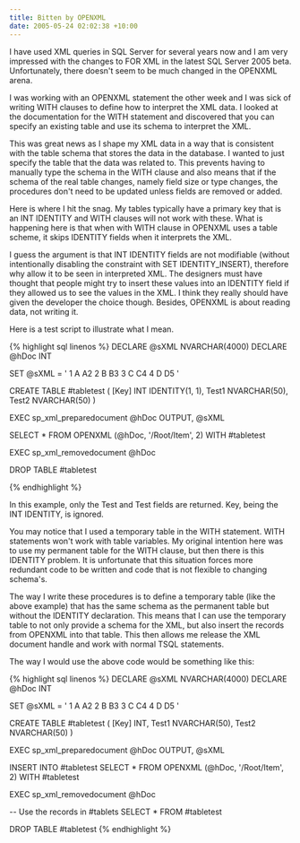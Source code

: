 ```yaml
---
title: Bitten by OPENXML
date: 2005-05-24 02:02:38 +10:00
---
```


I have used XML queries in SQL Server for several years now and I am very impressed with the changes to FOR XML in the latest SQL Server 2005 beta. Unfortunately, there doesn't seem to be much changed in the OPENXML arena.

I was working with an OPENXML statement the other week and I was sick of writing WITH clauses to define how to interpret the XML data. I looked at the documentation for the WITH statement and discovered that you can specify an existing table and use its schema to interpret the XML.

This was great news as I shape my XML data in a way that is consistent with the table schema that stores the data in the database. I wanted to just specify the table that the data was related to. This prevents having to manually type the schema in the WITH clause and also means that if the schema of the real table changes, namely field size or type changes, the procedures don't need to be updated unless fields are removed or added.

Here is where I hit the snag. My tables typically have a primary key that is an INT IDENTITY and WITH clauses will not work with these. What is happening here is that when with WITH clause in OPENXML uses a table scheme, it skips IDENTITY fields when it interprets the XML.

I guess the argument is that INT IDENTITY fields are not modifiable (without intentionally disabling the constraint with SET IDENTITY_INSERT), therefore why allow it to be seen in interpreted XML. The designers must have thought that people might try to insert these values into an IDENTITY field if they allowed us to see the values in the XML. I think they really should have given the developer the choice though. Besides, OPENXML is about reading data, not writing it.

Here is a test script to illustrate what I mean.

{% highlight sql linenos %}
DECLARE @sXML NVARCHAR(4000)
DECLARE @hDoc INT

SET @sXML = '
<Root>
 <Item>
  <Key>1</Key>
  <Test1>A</Test1>
  <Test2>A2</Test2>
 </Item>
 <Item>
  <Key>2</Key>
  <Test1>B</Test1>
  <Test2>B3</Test2>
 </Item>
 <Item>
  <Key>3</Key>
  <Test1>C</Test1>
  <Test2>C4</Test2>
 </Item>
 <Item>
  <Key>4</Key>
  <Test1>D</Test1>
  <Test2>D5</Test2>
 </Item>
</Root>
'

CREATE TABLE #tabletest
(
 [Key] INT IDENTITY(1, 1),
 Test1 NVARCHAR(50),
 Test2 NVARCHAR(50)
)

EXEC sp_xml_preparedocument @hDoc OUTPUT, @sXML

SELECT *
FROM OPENXML (@hDoc, '/Root/Item', 2)
WITH #tabletest

EXEC sp_xml_removedocument @hDoc

DROP TABLE #tabletest

{% endhighlight %}

In this example, only the Test and Test fields are returned. Key, being the INT IDENTITY, is ignored.

You may notice that I used a temporary table in the WITH statement. WITH statements won't work with table variables. My original intention here was to use my permanent table for the WITH clause, but then there is this IDENTITY problem. It is unfortunate that this situation forces more redundant code to be written and code that is not flexible to changing schema's.

The way I write these procedures is to define a temporary table (like the above example) that has the same schema as the permanent table but without the IDENTITY declaration. This means that I can use the temporary table to not only provide a schema for the XML, but also insert the records from OPENXML into that table. This then allows me release the XML document handle and work with normal TSQL statements.&#160;

The way I would use the above code would be something like this:

{% highlight sql linenos %}
DECLARE @sXML NVARCHAR(4000)
DECLARE @hDoc INT

SET @sXML = '
<Root>
 <Item>
  <Key>1</Key>
  <Test1>A</Test1>
  <Test2>A2</Test2>
 </Item>
 <Item>
  <Key>2</Key>
  <Test1>B</Test1>
  <Test2>B3</Test2>
 </Item>
 <Item>
  <Key>3</Key>
  <Test1>C</Test1>
  <Test2>C4</Test2>
 </Item>
 <Item>
  <Key>4</Key>
  <Test1>D</Test1>
  <Test2>D5</Test2>
 </Item>
</Root>
'

CREATE TABLE #tabletest
(
 [Key] INT,
 Test1 NVARCHAR(50),
 Test2 NVARCHAR(50)
)

EXEC sp_xml_preparedocument @hDoc OUTPUT, @sXML

INSERT INTO #tabletest
SELECT *
FROM OPENXML (@hDoc, '/Root/Item', 2)
WITH #tabletest

EXEC sp_xml_removedocument @hDoc

-- Use the records in #tablets
SELECT *
FROM #tabletest

DROP TABLE #tabletest
{% endhighlight %}


